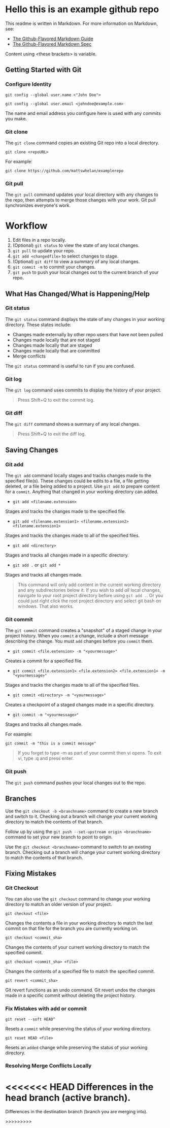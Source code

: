 # Hello this is an example github repo

This readme is written in Markdown.
For more information on Markdown, see:
* [The Github-Flavored Markdown Guide](https://guides.github.com/features/mastering-markdown/)
* [The Github-Flavored Markdown Spec](https://github.github.com/gfm/)

Content using &lt;these brackets> is variable.


## Getting Started with Git
### Configure Identity
`git config --global user.name <"John Doe">`

`git config --global user.email <johndoe@example.com>`

The name and email address you configure here is used with any commits you make.

### Git clone
The `git clone` command copies an existing Git repo into a local directory.

`git clone <repoURL>`

For example:

`git clone https://github.com/mattswhelan/examplerepo`

### Git pull
The `git pull` command updates your local directory with any changes to the repo, then attempts to merge those changes with your work. Git pull synchronizes everyone's work.

# Workflow
1. Edit files in a repo locally.
2. (Optional) `git status` to view the state of any local changes.
3. `git pull` to update your repo.
3. `git add <changedfile>` to select changes to stage.
4. (Optional) `git diff` to view a summary of any local changes.
5. `git commit -m` to commit your changes.
6. `git push` to push your local changes out to the current branch of your repo.


## What Has Changed/What is Happening/Help
### Git status
The `git status` command displays the state of any changes in your working directory. These states include:
* Changes made externally by other repo users that have not been pulled
* Changes made locally that are not staged
* Changes made locally that are staged
* Changes made locally that are committed
* Merge conflicts

The `git status` command is useful to run if you are confused.

### Git log
The `git log` command uses commits to display the history of your project.

>Press Shift+Q to exit the commit log.

### Git diff
The `git diff` command shows a summary of any local changes.
>Press Shift+Q to exit the diff log.

## Saving Changes
### Git add
The `git add` command locally stages and tracks changes made to the specified file(s). These changes could be edits to a file, a file getting deleted, or a file being added to a project. Use `git add` to prepare content for a `commit`. Anything that changed in your working directory can added.

* `git add <filename.extension>`

Stages and tracks the changes made to the specified file.

* `git add <filename.extension1> <filename.extension2> <filename.extension1>`

Stages and tracks the changes made to all of the specified files.

* `git add <directory>`

Stages and tracks all changes made in a specific directory.

* `git add .` or `git add *`

Stages and tracks all changes made.

>This command will only add content in the current working directory and any subdirectories below it. If you wish to add _all_ local changes, navigate to your root project directory before using `git add .`. Or you could just right click the root project directory and select git bash on windows. That also works.


### Git commit
The `git commit` command creates a "snapshot" of a staged change in your project history. When you `commit` a change, include a short message describing the change. You must `add` changes before you `commit` them.


* `git commit <file.extension> -m "<yourmessage>"`

Creates a commit for a specified file.


* `git commit <file.extension1> <file.extension2> <file.extension1> -m "<yourmessage>"`

Stages and tracks the changes made to all of the specified files.

* `git commit <directory> -m "<yourmessage>"`

Creates a checkpoint of a staged changes made in a specific directory.


* `git commit -m "<yourmessage>"`

Stages and tracks all changes made.

For example:

`git commit -m "this is a commit message"`

>If you forget to type -m as part of your commit then vi opens. To exit vi, type :q and press enter.

### Git push
The `git push` command pushes your local changes out to the repo.

## Branches
Use the `git checkout -b <branchname>` command to create a new branch and switch to it. Checking out a branch will change your current working directory to match the contents of that branch.

Follow up by using the `git push --set-upstream origin <branchname>` command to set your new branch to point to origin.


Use the `git checkout <branchname>` command to switch to an existing branch. Checking out a branch will change your current working directory to match the contents of that branch.

## Fixing Mistakes
### Git Checkout
You can also use the `git checkout` command to change your working directory to match an older version of your project.


`git checkout <file>`

Changes the contents a file in your working directory to match the last commit on that file for the branch you are currently working on.


`git checkout <commit_sha>`

Changes the contents of your current working directory to match the specified commit.


`git checkout <commit_sha> <file>`

Changes the contents of a specified file to match the specified commit.


`git revert <commit_sha>`

Git revert functions as an undo command. Git revert undos the changes made in a specific commit without deleting the project history.

### Fix Mistakes with add or commit
`git reset --soft HEAD^`

Resets a `commit` while preserving the status of your working directory.


`git reset HEAD <file>`

Resets an `added` change while preserving the status of your working directory.

### Resolving Merge Conflicts Locally

<<<<<<< HEAD
Differences in the head branch (active branch).
========


Differences in the destination branch (branch you are merging into).

&gt;&gt;&gt;&gt;&gt;&gt;&gt;&gt;&gt;



<!--Get to this later

git commit -am "<yourmessage>"
adds and commits all current local changes.

git reset --hard HEAD~1

git reset --hard <commit_sha>

git merge --abort

git cherry-pick <commit_sha>

Remotes
git remote add origin
git push -u origin master

-->
